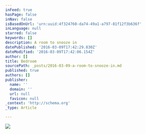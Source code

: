 ```yaml
---
inFeed: true
hasPage: false
inNav: false
isBasedOnUrl: 'urn:uuid:4f324760-da74-49a1-a797-81f12f3b636f'
inLanguage: null
starred: false
keywords: []
description: A room to snooze in
datePublished: '2016-03-09T17:42:29.830Z'
dateModified: '2016-03-09T17:42:06.154Z'
author: []
title: Bedroom
sourcePath: _posts/2016-03-09-a-room-to-snooze-in.md
published: true
authors: []
publisher:
  name: ''
  domain: ''
  url: null
  favicon: null
_context: 'http://schema.org'
_type: Article

---
```

![](https://s3-us-west-2.amazonaws.com/the-grid-img/p/0270fed6df0ce4e61e7c40385131fd45d98c03f8.png)